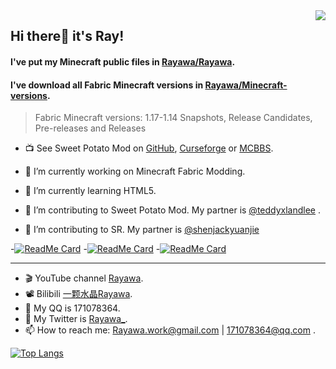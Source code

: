 <img align="right" src="https://github-readme-stats.vercel.app/api?username=Rayawa&show_icons=true&theme=graywhite&count_private=true" /> 

## Hi there👋 it's Ray! 
#### I've put my Minecraft public files in [Rayawa/Rayawa](https://github.com/Rayawa/Rayawa).
#### I've download all Fabric Minecraft versions in [Rayawa/Minecraft-versions](https://github.com/Rayawa/Minecraft-versions).
> Fabric Minecraft versions: 1.17-1.14 Snapshots, Release Candidates, Pre-releases and Releases  

- :tv: See Sweet Potato Mod on [GitHub](https://github.com/Featurehouse/sweet_potato-release), [Curseforge](https://www.curseforge.com/minecraft/mc-mods/sweet-potato) or [MCBBS](https://www.mcbbs.net/thread-1132119-1-1.html).

- 🔭 I’m currently working on Minecraft Fabric Modding.
- 🌱 I’m currently learning HTML5.
- 👯 I’m contributing to Sweet Potato Mod. My partner is [@teddyxlandlee](https://github.com/teddyxlandlee) .
- 👯 I’m contributing to SR. My partner is [@shenjackyuanjie](https://github.com/shenjackyuanjie)

-[![ReadMe Card](https://github-readme-stats.vercel.app/api/pin/?username=Featurehouse&repo=sweet_potato-release&theme=graywhite)](https://github.com/anuraghazra/github-readme-stats)
-[![ReadMe Card](https://github-readme-stats.vercel.app/api/pin/?username=Featurehouse&repo=featurehouse.github.io&theme=graywhite)](https://github.com/anuraghazra/github-readme-stats)
-[![ReadMe Card](https://github-readme-stats.vercel.app/api/pin/?username=shenjackyuanjie&repo=SR&theme=graywhite)](https://github.com/anuraghazra/github-readme-stats)

--------------------------------

- :clapper: YouTube channel [Rayawa](https://www.youtube.com/channel/UCzteF7MFZq-w7UM1isUfAhg).
- :film_projector: Bilibili [一颗水晶Rayawa](https://space.bilibili.com/524181098).
- 💬 My QQ is 171078364.
- 💬 My Twitter is [Rayawa_](https://twitter.com/Rayawa_).
- 📫 How to reach me: Rayawa.work@gmail.com | 171078364@qq.com .



[![Top Langs](https://github-readme-stats.vercel.app/api/top-langs/?username=Rayawa)](https://github.com/anuraghazra/github-readme-stats)
